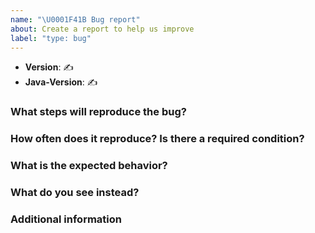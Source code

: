 ```yaml
---
name: "\U0001F41B Bug report"
about: Create a report to help us improve
label: "type: bug"
---
```


<!--
Thank you for reporting an issue.

This issue tracker is for bugs and issues found within this project.

Please fill in as much of the template below as you're able.
-------

The “✍️” are placeholders signifying requests for
input. Replace them with your responses.

If you are unsure of something, do your best.

-->

* **Version**: ✍️
* **Java-Version**: ✍️

### What steps will reproduce the bug?

<!--
Enter details about your bug, preferably a simple code snippet that can be
run directly without installing third-party dependencies.
-->

### How often does it reproduce? Is there a required condition?

### What is the expected behavior?

<!-- 
If possible please provide textual output instead of screenshots.
-->

### What do you see instead?

<!--
If possible please provide textual output instead of screenshots.
-->

### Additional information

<!--
Tell us anything else you think we should know.
-->
